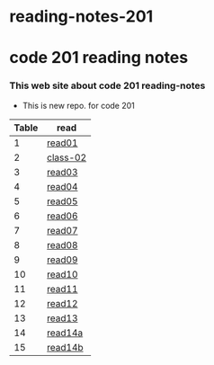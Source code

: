 # reading-notes-201

# code 201 reading notes 

### This web site about code 201 reading-notes

* This is new repo. for code 201



 Table   | read
---------|---------
 1       | [read01](https://obada-athamneh.github.io/reading-notes-201/read01)
 2       | [class-02](https://obada-athamneh.github.io/reading-notes-201/class-02)
 3       |[read03](https://obada-athamneh.github.io/reading-notes-201/read03)
 4       |[read04](https://obada-athamneh.github.io/reading-notes-201/read04)
 5       |[read05](https://obada-athamneh.github.io/reading-notes-201/read05)
 6       |[read06](https://obada-athamneh.github.io/reading-notes-201/read06)
 7       |[read07](https://obada-athamneh.github.io/reading-notes-201/read07)
 8       |[read08](https://obada-athamneh.github.io/reading-notes-201/read08)
 9       |[read09](https://obada-athamneh.github.io/reading-notes-201/read09)
 10      |[read10](https://obada-athamneh.github.io/reading-notes-201/read10)
 11      |[read11](https://obada-athamneh.github.io/reading-notes-201/read11)
 12      |[read12](https://obada-athamneh.github.io/reading-notes-201/read12)
 13      |[read13](https://obada-athamneh.github.io/reading-notes-201/read13)
 14      |[read14a](https://obada-athamneh.github.io/reading-notes-201/read14a)
 15      |[read14b](https://obada-athamneh.github.io/reading-notes-201/read14b)